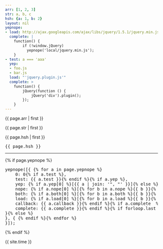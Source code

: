 ```yaml
---
arr: [1, 2, 3]
str: a, b, c
hsh: {a: 1, b: 2}
layout: nil
yepnope:
- load: http://ajax.googleapis.com/ajax/libs/jquery/1.5.1/jquery.min.js
  complete: |
    function() {
        if (!window.jQuery)
          yepnope('local/jquery.min.js');
    }
- test: a === 'aaa'
  yep:
  - foo.js
  - bar.js
  load: "'jquery.plugin.js'"
  complete: >
    function() {
        jQuery(function () {
            jQuery('div').plugin();
        });
    }
---
```


{{ page.arr | first }}

{{ page.str | first }}

{{ page.hsh | first }}

<pre>{{ page.hsh }}</pre>

<hr>

{% if page.yepnope %}
<pre>
yepnope([{ {% for a in page.yepnope %}
    0: 0{% if a.test %},
    test: {{ a.test }}{% endif %}{% if a.yep %},
    yep: {% if a.yep[0] %}[{{ a | join: '", "' }}]{% else %}"{{ a.yep }}"{% endif %}{% endif %}{% if a.nope %},
    nope: {% if a.nope[0] %}[{% for b in a.nope %}{{ b }}{% unless b.last %},{% endunless %}{% endfor %}]{% else %}"{{ a.nope }}"{% endif %}{% endif %}{% if a.both  %},
    both: {% if a.both[0] %}[{% for b in a.both %}{{ b }}{% unless b.last %},{% endunless %}{% endfor %}]{% else %}"{{ a.both }}"{% endif %}{% endif %}{% if a.load  %},
    load: {% if a.load[0] %}[{% for b in a.load %}{{ b }}{% unless b.last %},{% endunless %}{% endfor %}]{% else %}"{{ a.load }}"{% endif %}{% endif %}{% if a.callback  %},
    callback: {{ a.callback }}{% endif %}{% if a.complete  %},
    complete: {{ a.complete }}{% endif %}{% if forloop.last %}
}{% else %}
}, { {% endif %}{% endfor %}
}]);
</pre>
{% endif %}

{{ site.time }}